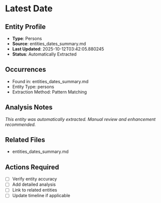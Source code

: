 # Latest Date

## Entity Profile
- **Type**: Persons
- **Source**: entities_dates_summary.md
- **Last Updated**: 2025-10-12T03:42:05.880245
- **Status**: Automatically Extracted

## Occurrences
- Found in: entities_dates_summary.md
- Entity Type: persons
- Extraction Method: Pattern Matching

## Analysis Notes
*This entity was automatically extracted. Manual review and enhancement recommended.*

## Related Files
- entities_dates_summary.md

## Actions Required
- [ ] Verify entity accuracy
- [ ] Add detailed analysis
- [ ] Link to related entities
- [ ] Update timeline if applicable
